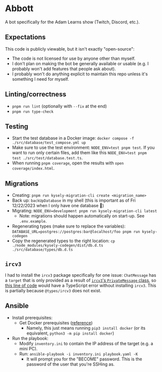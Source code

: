 # Abbott

A bot specifically for the Adam Learns show (Twitch, Discord, etc.).

## Expectations

This code is publicly viewable, but it isn't exactly "open-source":

- The code is not licensed for use by anyone other than myself.
- I don't plan on making the bot be generally available or usable (e.g. I probably won't add features that people ask about).
- I probably won't do anything explicit to maintain this repo unless it's something I need for myself.

## Linting/correctness

- `pnpm run lint` (optionally with `--fix` at the end)
- `pnpm run type-check`

## Testing

- Start the test database in a Docker image: `docker compose -f ./src/database/test_compose.yml up`
- Make sure to use the test environment: `NODE_ENV=test pnpm test`. If you want to run only certain files, add them like this `NODE_ENV=test pnpm test ./src/test/database.test.ts`.
- When running `pnpm coverage`, open the results with `open coverage/index.html`.

## Migrations

- Creating: `pnpm run kysely-migration-cli create <migration_name>`
- Back up: `backUpDatabase` in my shell (this is important as of Fri 12/22/2023 when I only have one database 👀)
- Migrating: `NODE_ENV=development pnpm run kysely-migration-cli latest`
  - Note: migrations should happen automatically on start-up. See `.env.example`.
- Regenerating types (make sure to replace the variables): `DATABASE_URL=postgres://postgres:bar@localhost/foo pnpm run kysely-codegen`
- Copy the regenerated types to the right location: `cp ./node_modules/kysely-codegen/dist/db.d.ts ./src/database/types/db.d.ts`

## `ircv3`

I had to install the `ircv3` package specifically for one issue: `ChatMessage` has a `target` that is only provided as a result of [`ircv3`'s `PrivateMessage` class](https://github.com/d-fischer/ircv3/blob/483f330f52ea533b567c118ada37d30c54ac80e9/src/Message/MessageTypes/Commands/PrivateMessage.ts#L4), so [this line of code](https://github.com/AdamLearns/Abbott/blob/86815e2ec20e62c89ab753e07ea065d2f75d1227/src/twitch/BotCommandContext.ts#L18) would have a TypeScript error without installing `ircv3`. This is partially because `@types/ircv3` does not exist.

## Ansible

- Install prerequisites:
  - Get Docker prerequisites ([reference](https://docs.ansible.com/ansible/2.9/modules/docker_container_module.html#requirements))
    - Namely, this just means running `pip3 install docker` (or its equivalent, `python3 -m pip install docker`)
- Run the playbook:
  - Modify `inventory.ini` to contain the IP address of the target (e.g. a mini PC).
  - Run: `ansible-playbook -i inventory.ini playbook.yaml -K`
    - It will prompt you for the "BECOME" password. This is the password of the user that you're SSHing as.
